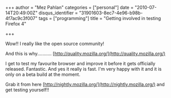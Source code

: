+++
author = "Mez Pahlan"
categories = ["personal"]
date = "2010-07-14T20:49:00Z"
disqus_identifier = "31901603-8ec7-4e96-b98b-4f7ac9c3f007"
tags = ["programming"]
title = "Getting involved in testing Firefox 4"

+++

Wow!! I really like the open source community!

And this is why........... [http://quality.mozilla.org/](http://quality.mozilla.org/)

<!--more-->

I get to test my favourite browser and improve it before it gets officially released. Fantastic. And yes it really is
fast. I'm very happy with it and it is only on a beta build at the moment.

Grab it from here [http://nightly.mozilla.org/](http://nightly.mozilla.org/) and get testing yourself!!
